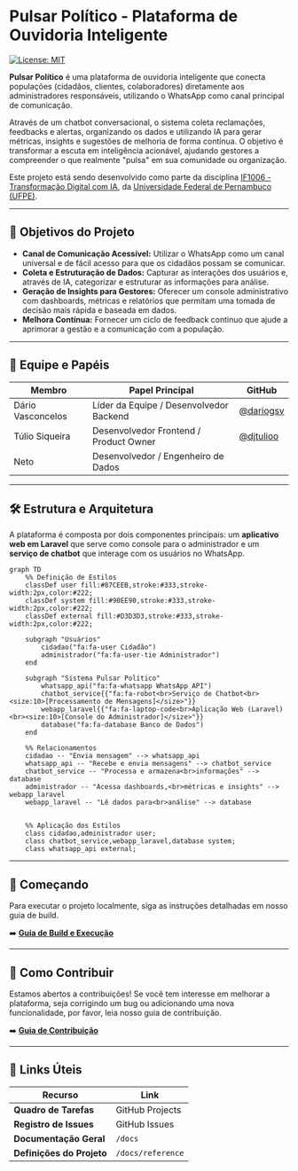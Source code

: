 # **Pulsar Político - Plataforma de Ouvidoria Inteligente**

[![License: MIT](https://img.shields.io/badge/License-MIT-yellow.svg)](https://opensource.org/licenses/MIT)

**Pulsar Político** é uma plataforma de ouvidoria inteligente que conecta populações (cidadãos, clientes, colaboradores) diretamente aos administradores responsáveis, utilizando o WhatsApp como canal principal de comunicação.

Através de um chatbot conversacional, o sistema coleta reclamações, feedbacks e alertas, organizando os dados e utilizando IA para gerar métricas, insights e sugestões de melhoria de forma contínua. O objetivo é transformar a escuta em inteligência acionável, ajudando gestores a compreender o que realmente "pulsa" em sua comunidade ou organização.

Este projeto está sendo desenvolvido como parte da disciplina [IF1006 - Transformação Digital com IA](https://github.com/assertlab/ai-design-engineering), da [Universidade Federal de Pernambuco (UFPE)](https://www.ufpe.br).

---

## 🎯 Objetivos do Projeto

- **Canal de Comunicação Acessível:** Utilizar o WhatsApp como um canal universal e de fácil acesso para que os cidadãos possam se comunicar.
- **Coleta e Estruturação de Dados:** Capturar as interações dos usuários e, através de IA, categorizar e estruturar as informações para análise.
- **Geração de Insights para Gestores:** Oferecer um console administrativo com dashboards, métricas e relatórios que permitam uma tomada de decisão mais rápida e baseada em dados.
- **Melhora Contínua:** Fornecer um ciclo de feedback contínuo que ajude a aprimorar a gestão e a comunicação com a população.

---

## 👥 Equipe e Papéis

| Membro             | Papel Principal      | GitHub                               |
| ------------------ | ------------------------------------ | ------------------------------------ |
| Dário Vasconcelos  | Líder da Equipe / Desenvolvedor Backend | [@dariogsv](https://github.com/dariogsv) |
| Túlio Siqueira    | Desenvolvedor Frontend / Product Owner | [@djtulioo](https://github.com/djtulioo) |
| Neto               | Desenvolvedor / Engenheiro de Dados    | [](https://github.com/)   |


---

## 🛠️ Estrutura e Arquitetura

A plataforma é composta por dois componentes principais: um **aplicativo web em Laravel** que serve como console para o administrador e um **serviço de chatbot** que interage com os usuários no WhatsApp.

```mermaid
graph TD
    %% Definição de Estilos
    classDef user fill:#87CEEB,stroke:#333,stroke-width:2px,color:#222;
    classDef system fill:#90EE90,stroke:#333,stroke-width:2px,color:#222;
    classDef external fill:#D3D3D3,stroke:#333,stroke-width:2px,color:#222;

    subgraph "Usuários"
        cidadao("fa:fa-user Cidadão")
        administrador("fa:fa-user-tie Administrador")
    end

    subgraph "Sistema Pulsar Político"
        whatsapp_api("fa:fa-whatsapp WhatsApp API")
        chatbot_service{{"fa:fa-robot<br>Serviço de Chatbot<br><size:10>[Processamento de Mensagens]</size>"}}
        webapp_laravel{{"fa:fa-laptop-code<br>Aplicação Web (Laravel)<br><size:10>[Console do Administrador]</size>"}}
        database("fa:fa-database Banco de Dados")
    end

    %% Relacionamentos
    cidadao -- "Envia mensagem" --> whatsapp_api
    whatsapp_api -- "Recebe e envia mensagens" --> chatbot_service
    chatbot_service -- "Processa e armazena<br>informações" --> database
    administrador -- "Acessa dashboards,<br>métricas e insights" --> webapp_laravel
    webapp_laravel -- "Lê dados para<br>análise" --> database


    %% Aplicação dos Estilos
    class cidadao,administrador user;
    class chatbot_service,webapp_laravel,database system;
    class whatsapp_api external;
```

---

## 🚀 Começando

Para executar o projeto localmente, siga as instruções detalhadas em nosso guia de build.

➡️ **[Guia de Build e Execução](BUILD.md)**

---

## 🤝 Como Contribuir

Estamos abertos a contribuições! Se você tem interesse em melhorar a plataforma, seja corrigindo um bug ou adicionando uma nova funcionalidade, por favor, leia nosso guia de contribuição.

➡️ **[Guia de Contribuição](CONTRIBUTING.md)**

---

## 🔗 Links Úteis

| Recurso                | Link                                                              |
| ---------------------- | ----------------------------------------------------------------- |
| **Quadro de Tarefas**  | GitHub Projects |
| **Registro de Issues** | GitHub Issues |
| **Documentação Geral** | `/docs` |
| **Definições do Projeto** | `/docs/reference` |